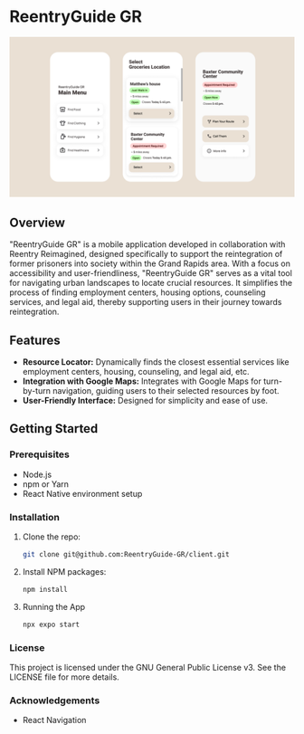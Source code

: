 # ReentryGuide GR

<img src="./mockup.png?raw=true" alt="Mockup" title="Mockup" width="1000" />

## Overview
"ReentryGuide GR" is a mobile application developed in collaboration with Reentry Reimagined, designed specifically to support the reintegration of former prisoners into society within the Grand Rapids area. With a focus on accessibility and user-friendliness, "ReentryGuide GR" serves as a vital tool for navigating urban landscapes to locate crucial resources. It simplifies the process of finding employment centers, housing options, counseling services, and legal aid, thereby supporting users in their journey towards reintegration.

## Features
- **Resource Locator:** Dynamically finds the closest essential services like employment centers, housing, counseling, and legal aid, etc.
- **Integration with Google Maps:** Integrates with Google Maps for turn-by-turn navigation, guiding users to their selected resources by foot.
- **User-Friendly Interface:** Designed for simplicity and ease of use.

## Getting Started

### Prerequisites
- Node.js
- npm or Yarn
- React Native environment setup

### Installation
1. Clone the repo:
   ```sh
   git clone git@github.com:ReentryGuide-GR/client.git
2. Install NPM packages:
    ```sh
    npm install
3. Running the App
    ```sh
    npx expo start

### License
This project is licensed under the GNU General Public License v3. See the LICENSE file for more details.

### Acknowledgements

- React Navigation

